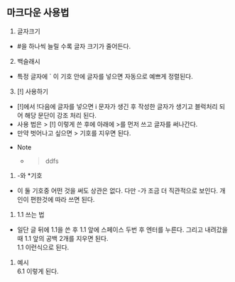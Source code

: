 ## 마크다운 사용법

1. 글자크기
- #을 하나씩 늘릴 수록 글자 크기가 줄어든다.

2. 백슬래시
- 특정 글자에 ` 이 기호 안에 글자를 넣으면 자동으로 예쁘게 정렬된다.
  
3. [!] 사용하기
- [!]에서 !다음에 글자를 넣으면 i 문자가 생긴 후 작성한 글자가 생기고 블럭처리 되어 해당 문단이 강조 처리 된다.
- 사용 법은 > [!] 이렇게 쓴 후에 아래에 >를 먼저 쓰고 글자를 써나간다.
- 만약 벗어나고 싶으면 > 기호를 지우면 된다.
- > [!NOTE]  
  - > ddfs


1. -와 *기호
- 이 둘 기호중 어떤 것을 써도 상관은 없다. 다만 -가 조금 더 직관적으로 보인다. 개인이 편한것에 따라 쓰면 된다. 
1. 1.1 쓰는 법
- 일단 글 뒤에 1.1을 쓴 후 1.1 앞에 스페이스 두번 후 엔터를 누른다. 그리고 내려갔을 때 1.1 앞의 공백 2개를 지우면 된다.  
1.1 이런식으로 된다.
1. 예시  
6.1 이렇게 된다.